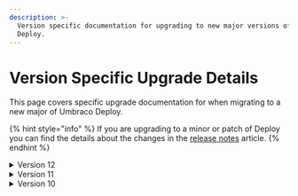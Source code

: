 ```yaml
---
description: >-
  Version specific documentation for upgrading to new major versions of Umbraco
  Deploy.
---
```


# Version Specific Upgrade Details

This page covers specific upgrade documentation for when migrating to a new major of Umbraco Deploy.

{% hint style="info" %}
If you are upgrading to a minor or patch of Deploy you can find the details about the changes in the [release notes](../../../11/umbraco-deploy/release-notes.md) article.
{% endhint %}

<details>

<summary>Version 12</summary>

Version 12 of Umbraco Deploy has a minimum dependency on Umbraco CMS core of `12.0.0`. It runs on .NET 7.

The forms deployment component has a minimum dependency on Umbraco Forms of `12.0.0`.

#### Breaking changes

Version 12 contains a number of breaking changes. We don't expect many projects to be affected by them as they are in areas that are not typical extension points. For reference though, the full details are listed here:

**License**

For anyone using Umbraco Deploy On-Premise, we've updated the licensing system in use for Umbraco 12.

Please [reach out to your partner or sales representative](https://umbraco.com/products/umbraco-deploy/umbraco-deploy-on-premises/#order) to obtain a new license for an existing subscription.

Use of Umbraco Deploy on Umbraco Cloud is not affected.

**Code**

* The obsolete constructor on `ConfigurePackageMigrationOptions` was removed.
* The obsolete properties on `FormArtifact` were removed.
* The obsolete constructor on `FileConnector` was removed.
* The obsolete constructor and method on `ArtifactRelator` were removed. An unused parameter in the retained constructor was removed.
* The `CreateSetSignatures` method was added to the `IDiskWorkItemFactory` interface.
* The `DiskWorkItemFactory` was made internal and an obsolete constructor removed.
* All methods in `UmbracoFormsCompatibility` were removed.
* Removed the unused class `TransferServiceExtensions`.
* Added the extension method available on `TransferEntityServiceExtensions` to `ITransferEntityService` and removed the class implementing the extension method.

</details>

<details>

<summary>Version 11</summary>

### Version 11

Version 11 of Umbraco Deploy has a minimum dependency on Umbraco CMS core of `11.0.0`. It runs on .NET 7.

The forms deployment component has a minimum dependency on Umbraco Forms of `11.0.0`.

#### Breaking changes

Version 11 contains a number of breaking changes. We don't expect many projects to be affected by them as they are in areas that are not typical extension points. For reference though, the full details are listed here:

**Code**

* The property `PreValues` on `FormArtifact` was changed from an `IEnumerable<string>` to an `IEnumerable<FieldPrevalue>`, where `FieldPrevalue` contains a `Value` and `Caption`.
* Nullable checks were enabled in the `Umbraco.Deploy.Forms` project and issues resolved by applying appropriate nullable settings to various properties.
* The `TreeNodeGetter` function set as a property on `DeployTransferRegisteredEntityTypeDetail.RemoteTreeDetail` now takes a non-nullable `HttpContext` parameter.
* The `matchesRoutePath` and `matchesNodeId` parameters provided to `ITransferEntityService.RegisterTransferEntityType`, and which populate the `MatchesRoutePath` and `MatchesNodeId` properties on `DeployTransferRegisteredEntityTypeDetail`, now take an HttpContext argument.
* The `MultiNodeTreePickerPreValueConnector` was removed (as the format for Umbraco 8+ is as UDIs, and hence there is no processing to do).
* Obsolete constructors, properties, and methods on `Manifest` were removed.
* Namespace of the `Package` class was adjusted and the obsolete property `Artifacts` was removed. `ArtifactsWithOptions` was renamed to `Artifacts`.
* The signature of `EnvironmentController.BeginCreateManifestForUdis` was changed.
* The temporary interface `IUmbracoEnvironmentWithOptionsAwareManifest` was removed and elements added to `IUmbracoEnvironment`.
* The signature of `IWorkItemFactory.CreateSourceDeplo`y was changed to accommodate culture and scheduled publishing options.
* The obsolete constructor on `SourceDeployWorkItem` was removed.
* The class `UmbracoFormsCompatibility` that is no longer required has been removed.
* Obsolete constructors were removed on `NoNodesController`, `UiController`, and `UiControllerBase`.
* Temporary interfaces for connectors, introduced to avoid breaking changes with the introduction of the `IContextCache` in 10.2, were removed and the method overloads added to the original interfaces.
* The obsolete constructor was removed on `WorkItemFactory`.
* The obsolete protected methods on `DeployRestoreWorkItemBase` were removed.

</details>

<details>

<summary>Version 10</summary>

### Version 10

Version 10 of Umbraco Deploy has a minimum dependency on Umbraco CMS core of `10.0.0`. It runs on .NET 6.

The forms deployment component has a minimum dependency on Umbraco Forms of `10.0.0`.

To migrate to version 10 you should first update to the latest minor release of version 9. This will ensure you have all the database schema changes in place.

#### Breaking changes

Version 10 includes  a number of breaking changes. These changes are unlikely to affect many projects because they're not in typical extension points. For reference though, the full details are listed here.

**Database Initialization**

When using Umbraco Deploy with Umbraco Cloud, a development database is automatically created when restoring a project into a local environment for the first time. With Umbraco 9 and previous versions, SQL CE could be used for this. This database type is no longer supported in Umbraco 10, so SQLite is available instead. SQLite will be the default format used for the local database.

If you prefer to use a supported alternative, you can ensure that a connection string is in place before triggering the restore operation.

For example, to use a local SQL Server Express instance, you would place this in your `appSettings.json` configuration file:

```json
{
  "ConnectionStrings": {
    "umbracoDbDSN": "Server=.\\SQLEXPRESS;Database=UmbracoDb;Integrated Security=true",
    "umbracoDbDSN_ProviderName": "Microsoft.Data.SqlClient"
  }
}
```

If you prefer to use LocalDB, either set a connection string as above:

```json
{
  "ConnectionStrings": {
    "umbracoDbDSN": "Data Source=(localdb)\\MSSQLLocalDB;AttachDbFilename=|DataDirectory|\\Umbraco.mdf;Integrated Security=True",
    "umbracoDbDSN_ProviderName": "Microsoft.Data.SqlClient"
  }
}
```

Or set the configuration value of `Umbraco:Deploy:Settings:PreferLocalDbConnectionString` to `true`:

```json
{
    "Umbraco": {
        "Deploy": {
            "Settings": {
                "PreferLocalDbConnectionString": true
            }
        }
    }
}
```

If you are upgrading from Umbraco 9 and already have a LocalDB instance, you can set this value to `true`. This will ensure it is used rather than a new, empty SQLite database.

**Configuration**

* The boolean property `IgnoreBrokenDependencies` has been removed, and the option is now controlled only by the `IgnoreBrokenDependenciesBehavior` configuration key, which takes an enumeration value.
  * The default value has changed to `IgnoreBrokenDependenciesBehavior.Restore`, as this will most likely be what developers require (allowing broken dependencies when restoring, but not when pushing to an upstream environment).
* `CurrentWorkspaceName` has been added to the `Project` configuration section. This will be used by on-premises installations.
  * Previously this used EnvironmentName in the `Debug` configuration section, which will still be used if defined to support upgrades. We recommend using the new configuration as it's more intuitively placed (that is not really a "debug" setting for on-premises installations).

**Code**

* The following classes have altered constructors taking additional parameters.
  * `DeployScopeProvider`
  * `ArtifactRelator`
  * `RepairDictionaryIdsWorkItem`
  * `DiskWorkItemFactory`
  * `ClearSignaturesWorkItem`
  * `MemberTypeConnector`
  * `DeployManagementDashboardController`
  * `CurrentEnvironment`
* Additional methods have been added to `IUmbracoEnvironment`.
* The property `BackOfficeDeployOperation` has been added to `IWorkItem`.
* The `RelationTypeArtifact` class has been moved to the `Umbraco.Deploy.Infrastructure.Artifacts` namespace.
* `IDiskEntityService` has been moved to the `Umbraco.Deploy.Infrastructure.Disk` namespace.
* An additional method, previously provided by an extension method, has been added to the `IDiskEntityService` interface.
* `DiskReadTask` has been moved to the `Umbraco.Deploy.Infrastructure.Work.BackgroundTasks` namespace.
* `ITransferEntityService.RegisterTransferEntityType` has an additional parameter.
* `DeployRegisteredEntityTypeDetail` was renamed to `DeployTransferRegisteredEntityTypeDetail`.
* Removed unused class `SerializablePropertyValue`.

</details>
